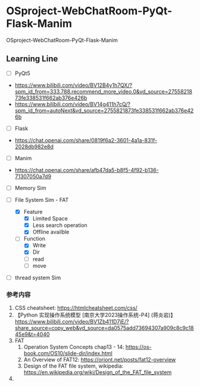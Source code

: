 # OSproject-WebChatRoom-PyQt-Flask-Manim
 OSproject-WebChatRoom-PyQt-Flask-Manim

## Learning Line
- [ ] PyQt5
- https://www.bilibili.com/video/BV12B4y1h7QX/?spm_id_from=333.788.recommend_more_video.0&vd_source=2755821873fe338531f662ab376e426b
- https://www.bilibili.com/video/BV14g411h7cQ/?spm_id_from=autoNext&vd_source=2755821873fe338531f662ab376e426b
- [ ] Flask
- https://chat.openai.com/share/0819f6a2-3601-4a1a-831f-2028db982e8d
- [ ] Manim
- https://chat.openai.com/share/afb47da5-b8f5-4f92-b136-71307050a7d9
- [ ] Memory Sim
- [ ] File System Sim - FAT
  - [x] Feature
    - [x] Limited Space
    - [x] Less search operation
    - [x] Offline availble
  - [ ] Function
    - [x] Write
    - [x] Dir
    - [ ] read
    - [ ] move
- [ ] thread system Sim




### 参考内容


1. CSS cheatsheet: https://htmlcheatsheet.com/css/
2. 【Python 实现操作系统模型 [南京大学2023操作系统-P4] (蒋炎岩)】  https://www.bilibili.com/video/BV1Zb411D7jE/?share_source=copy_web&vd_source=da0575add73694307a909c8c9c1845e9&t=4040
3. FAT
    1. Operation System Concepts chap13 - 14: https://os-book.com/OS10/slide-dir/index.html
    2. An Overview of FAT12: https://oriont.net/posts/fat12-overview
    3. Design of the FAT file system, wikipedia: https://en.wikipedia.org/wiki/Design_of_the_FAT_file_system
4. 
